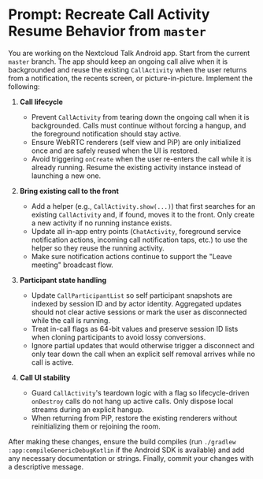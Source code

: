 # Prompt: Recreate Call Activity Resume Behavior from `master`

You are working on the Nextcloud Talk Android app. Start from the current `master` branch. The app should keep an ongoing call alive when it is backgrounded and reuse the existing `CallActivity` when the user returns from a notification, the recents screen, or picture-in-picture. Implement the following:

1. **Call lifecycle**
   - Prevent `CallActivity` from tearing down the ongoing call when it is backgrounded. Calls must continue without forcing a hangup, and the foreground notification should stay active.
   - Ensure WebRTC renderers (self view and PiP) are only initialized once and are safely reused when the UI is restored.
   - Avoid triggering `onCreate` when the user re-enters the call while it is already running. Resume the existing activity instance instead of launching a new one.

2. **Bring existing call to the front**
   - Add a helper (e.g., `CallActivity.show(...)`) that first searches for an existing `CallActivity` and, if found, moves it to the front. Only create a new activity if no running instance exists.
   - Update all in-app entry points (`ChatActivity`, foreground service notification actions, incoming call notification taps, etc.) to use the helper so they reuse the running activity.
   - Make sure notification actions continue to support the "Leave meeting" broadcast flow.

3. **Participant state handling**
   - Update `CallParticipantList` so self participant snapshots are indexed by session ID and by actor identity. Aggregated updates should not clear active sessions or mark the user as disconnected while the call is running.
   - Treat in-call flags as 64-bit values and preserve session ID lists when cloning participants to avoid lossy conversions.
   - Ignore partial updates that would otherwise trigger a disconnect and only tear down the call when an explicit self removal arrives while no call is active.

4. **Call UI stability**
   - Guard `CallActivity`'s teardown logic with a flag so lifecycle-driven `onDestroy` calls do not hang up active calls. Only dispose local streams during an explicit hangup.
   - When returning from PiP, restore the existing renderers without reinitializing them or rejoining the room.

After making these changes, ensure the build compiles (run `./gradlew :app:compileGenericDebugKotlin` if the Android SDK is available) and add any necessary documentation or strings. Finally, commit your changes with a descriptive message.
